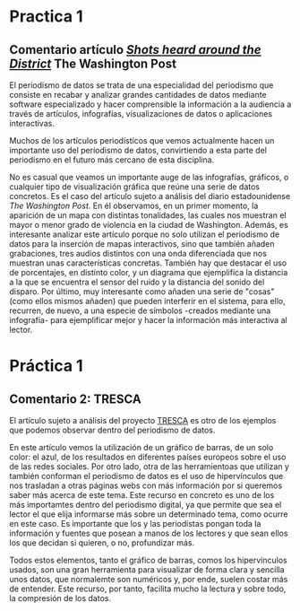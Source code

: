 # Practica 1
## Comentario artículo *<a href="https://www.washingtonpost.com/wp-srv/special/local/dc-shot-spotter/"> Shots heard around the District</a>* The Washington Post
El periodismo de datos se trata de una especialidad del periodismo que consiste en recabar y analizar grandes cantidades de datos mediante software especializado y hacer comprensible la información a la audiencia a través de artículos, infografías, visualizaciones de datos o aplicaciones interactivas. 

Muchos de los artículos periodísticos que vemos actualmente hacen un importante uso del periodismo de datos, convirtiendo a esta parte del periodismo en el futuro más cercano de esta disciplina. 

No es casual que veamos un importante auge de las infografías, gráficos, o cualquier tipo de visualización gráfica que reúne una serie de datos concretos. Es el caso del artículo sujeto a análisis del diario estadounidense *The Washington Post*. En él observamos, en un primer momento, la aparición de un mapa con distintas tonalidades, las cuales nos muestran el mayor o menor grado de violencia en la ciudad de Washington. Además, es interesante analizar este artículo porque no solo utilizan el periodismo de datos para la inserción de mapas interactivos, sino que también añaden grabaciones, tres audios distintos con una onda diferenciada que nos muestran unas características concretas. También hay que destacar el uso de porcentajes, en distinto color, y un diagrama que ejemplifica la distancia a la que se encuentra el sensor del ruido y la distancia del sonido del disparo. Por último, muy interesante como añaden una serie de "cosas" (como ellos mismos añaden) que pueden interferir en el sistema, para ello, recurren, de nuevo, a una especie de símbolos -creados mediante una infografía- para ejemplificar mejor y hacer la información más interactiva al lector. 

# Práctica 1 
## Comentario 2: TRESCA
El artículo sujeto a análisis del proyecto <a href="https://trescaproject.eu/2021/10/07/are-social-media-harmful-yes-say-most-europeans-but-its-complicated/"> TRESCA</a> es otro de los ejemplos que podemos observar dentro del periodismo de datos. 

En este artículo vemos la utilización de un gráfico de barras, de un solo color: el azul, de los resultados en diferentes países europeos sobre el uso de las redes sociales. Por otro lado, otra de las herramientoas que utilizan y también conforman el periodismo de datos es el uso de hipervínculos que nos trasladan a otras páginas webs con más información por si queremos saber más acerca de este tema. Este recurso en concreto es uno de los más importamtes dentro del periodismo digital, ya que permite que sea el lector el que elija informarse más sobre un determinado tema, como ocurre en este caso. Es importante que los y las periodistas pongan toda la información y fuentes que posean a manos de los lectores y que sean ellos los que decidan si quieren, o no, profundizar más. 

Todos estos elementos, tanto el gráfico de barras, comos los hipervínculos usados, son una gran herramienta para visualizar de forma clara y sencilla unos datos, que normalemte son numéricos y, por ende, suelen costar más de entender. Este recurso, por tanto, facilita mucho la lectura y sobre todo, la compresión de los datos. 

